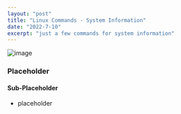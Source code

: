 ```yaml
---
layout: "post"
title: "Linux Commands - System Information"
date: "2022-7-10"
excerpt: "just a few commands for system information"
---
```

![image](https://user-images.githubusercontent.com/84411817/178165376-67981272-e079-4c99-b3ec-42fd4bc2c267.png)


### Placeholder

#### Sub-Placeholder
- placeholder
